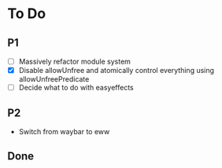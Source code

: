 # To Do

## P1

- [ ] Massively refactor module system
- [x] Disable allowUnfree and atomically control everything using allowUnfreePredicate
- [ ] Decide what to do with easyeffects

## P2

- Switch from waybar to eww

## Done

